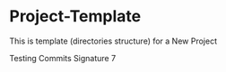 # Project-Template

This is template (directories structure) for a New Project

Testing Commits Signature 7